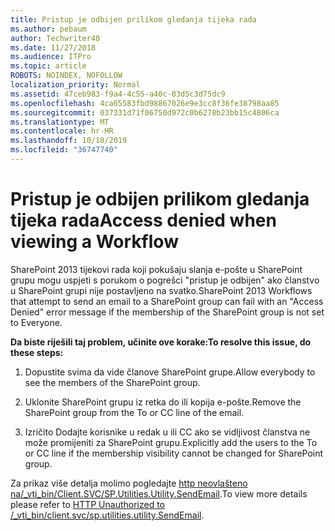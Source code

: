 ```yaml
---
title: Pristup je odbijen prilikom gledanja tijeka rada
ms.author: pebaum
author: Techwriter40
ms.date: 11/27/2018
ms.audience: ITPro
ms.topic: article
ROBOTS: NOINDEX, NOFOLLOW
localization_priority: Normal
ms.assetid: 47ceb983-f9a4-4c55-a40c-03d5c3d75dc9
ms.openlocfilehash: 4ca65583fbd98867026e9e3cc8f36fe38798aa85
ms.sourcegitcommit: 037331d71f06750d972c0b6278b23bb15c4806ca
ms.translationtype: MT
ms.contentlocale: hr-HR
ms.lasthandoff: 10/18/2019
ms.locfileid: "36747740"
---
```

# <a name="access-denied-when-viewing-a-workflow"></a><span data-ttu-id="1c07e-102">Pristup je odbijen prilikom gledanja tijeka rada</span><span class="sxs-lookup"><span data-stu-id="1c07e-102">Access denied when viewing a Workflow</span></span>

<span data-ttu-id="1c07e-103">SharePoint 2013 tijekovi rada koji pokušaju slanja e-pošte u SharePoint grupu mogu uspjeti s porukom o pogrešci "pristup je odbijen" ako članstvo u SharePoint grupi nije postavljeno na svatko.</span><span class="sxs-lookup"><span data-stu-id="1c07e-103">SharePoint 2013 Workflows that attempt to send an email to a SharePoint group can fail with an "Access Denied" error message if the membership of the SharePoint group is not set to Everyone.</span></span>
  
 <span data-ttu-id="1c07e-104">**Da biste riješili taj problem, učinite ove korake:**</span><span class="sxs-lookup"><span data-stu-id="1c07e-104">**To resolve this issue, do these steps:**</span></span>
  
 1. <span data-ttu-id="1c07e-105">Dopustite svima da vide članove SharePoint grupe.</span><span class="sxs-lookup"><span data-stu-id="1c07e-105">Allow everybody to see the members of the SharePoint group.</span></span>
  
 2. <span data-ttu-id="1c07e-106">Uklonite SharePoint grupu iz retka do ili kopija e-pošte.</span><span class="sxs-lookup"><span data-stu-id="1c07e-106">Remove the SharePoint group from the To or CC line of the email.</span></span>
  
 3. <span data-ttu-id="1c07e-107">Izričito Dodajte korisnike u redak u ili CC ako se vidljivost članstva ne može promijeniti za SharePoint grupu.</span><span class="sxs-lookup"><span data-stu-id="1c07e-107">Explicitly add the users to the To or CC line if the membership visibility cannot be changed for SharePoint group.</span></span>
  
<span data-ttu-id="1c07e-108">Za prikaz više detalja molimo pogledajte [http neovlašteno na/_vti_bin/Client.SVC/SP.Utilities.Utility.SendEmail](https://go.microsoft.com/fwlink/?linkid=2044694&amp;clcid=0x409).</span><span class="sxs-lookup"><span data-stu-id="1c07e-108">To view more details please refer to [HTTP Unauthorized to /_vti_bin/client.svc/sp.utilities.utility.SendEmail](https://go.microsoft.com/fwlink/?linkid=2044694&amp;clcid=0x409).</span></span>
  